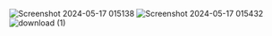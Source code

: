 ![Screenshot 2024-05-17 015138](https://github.com/Amrit5988/PRODIGY_CS_02/assets/99044159/1f03e435-ca4d-432d-bd38-03e4ada909be)
![Screenshot 2024-05-17 015432](https://github.com/Amrit5988/PRODIGY_CS_02/assets/99044159/0addb134-65af-4947-adc5-f0d21be8bb0c)
![download (1)](https://github.com/Amrit5988/PRODIGY_CS_01/assets/99044159/5be73ce0-5514-4147-9fb5-348048204046)


